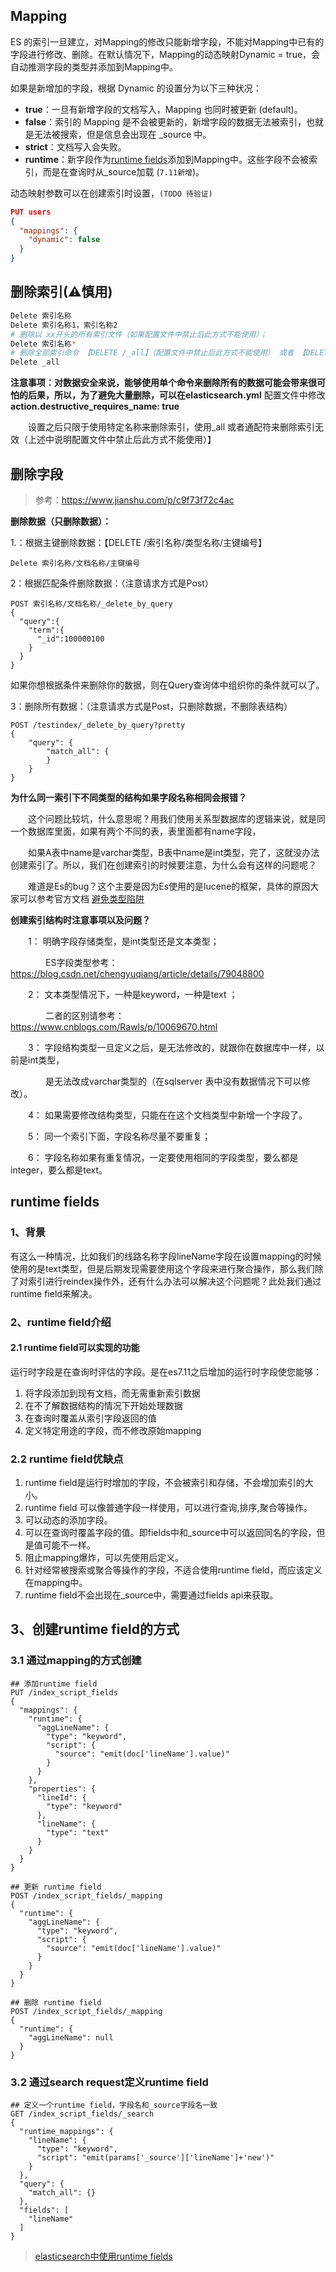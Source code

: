 ## Mapping

ES 的索引一旦建立，对Mapping的修改只能新增字段，不能对Mapping中已有的字段进行修改、删除。在默认情况下，Mapping的动态映射Dynamic = true，会自动推测字段的类型并添加到Mapping中。

如果是新增加的字段，根据 Dynamic 的设置分为以下三种状况：

- **true**：一旦有新增字段的文档写入，Mapping 也同时被更新 (default)。
- **false**：索引的 Mapping 是不会被更新的，新增字段的数据无法被索引，也就是无法被搜索，但是信息会出现在 _source 中。
- **strict**：文档写入会失败。
- **runtime**：新字段作为[runtime fields](https://www.elastic.co/guide/en/elasticsearch/reference/7.11/runtime.html)添加到Mapping中。这些字段不会被索引，而是在查询时从_source加载 (`7.11新增`)。

动态映射参数可以在创建索引时设置，`(TODO 待验证)`

```json
PUT users
{
  "mappings": {
    "dynamic": false
  }
}
```

## 删除索引(⚠慎用)

```bash
Delete 索引名称
Delete 索引名称1，索引名称2
# 删除以 xx开头的所有索引文件（如果配置文件中禁止后此方式不能使用）；
Delete 索引名称*
# 删除全部索引命令 【DELETE /_all】（配置文件中禁止后此方式不能使用） 或者 【DELETE /*】（配置文件中禁止后此方式不能使用）
Delete _all
```

**注意事项：**对数据安全来说，能够使用单个命令来删除所有的数据可能会带来很可怕的后果，所以，为了避免大量删除，可以在**elasticsearch.yml** 配置文件中修改 **action.destructive_requires_name: true**

　　设置之后只限于使用特定名称来删除索引，使用_all 或者通配符来删除索引无效（上述中说明配置文件中禁止后此方式不能使用）】

## 删除字段

> 参考：https://www.jianshu.com/p/c9f73f72c4ac





**删除数据（只删除数据）：**

1.：根据主键删除数据：【DELETE /索引名称/类型名称/主键编号】

```
Delete 索引名称/文档名称/主键编号
```

 

2：根据匹配条件删除数据：（注意请求方式是Post） 

```
POST 索引名称/文档名称/_delete_by_query   
{
  "query":{
    "term":{
      "_id":100000100
    }
  }
}
```

如果你想根据条件来删除你的数据，则在Query查询体中组织你的条件就可以了。

3：删除所有数据：（注意请求方式是Post，只删除数据，不删除表结构）

```
POST /testindex/_delete_by_query?pretty
{
    "query": {
        "match_all": {
        }
    }
}
```



**为什么同一索引下不同类型的结构如果字段名称相同会报错？**

　　这个问题比较坑，什么意思呢？用我们使用关系型数据库的逻辑来说，就是同一个数据库里面，如果有两个不同的表，表里面都有name字段，

　　如果A表中name是varchar类型，B表中name是int类型，完了，这就没办法创建索引了。所以，我们在创建索引的时候要注意，为什么会有这样的问题呢？

　　难道是Es的bug？这个主要是因为Es使用的是lucene的框架，具体的原因大家可以参考官方文档 [避免类型陷阱](https://www.elastic.co/guide/cn/elasticsearch/guide/current/mapping.html)

 

**创建索引结构时注意事项以及问题？**

　　1： 明确字段存储类型，是int类型还是文本类型；

　　　　ES字段类型参考：https://blog.csdn.net/chengyuqiang/article/details/79048800

　　2： 文本类型情况下，一种是keyword，一种是text ；

　　　　二者的区别请参考：https://www.cnblogs.com/Rawls/p/10069670.html

　　3： 字段结构类型一旦定义之后，是无法修改的，就跟你在数据库中一样，以前是int类型，

　　　　是无法改成varchar类型的（在sqlserver 表中没有数据情况下可以修改）。

　　4： 如果需要修改结构类型，只能在在这个文档类型中新增一个字段了。

　　5： 同一个索引下面，字段名称尽量不要重复；

　　6： 字段名称如果有重复情况，一定要使用相同的字段类型，要么都是integer，要么都是text。



## runtime fields

### 1、背景
有这么一种情况，比如我们的线路名称字段lineName字段在设置mapping的时候使用的是text类型，但是后期发现需要使用这个字段来进行聚合操作，那么我们除了对索引进行reindex操作外，还有什么办法可以解决这个问题呢？此处我们通过runtime field来解决。

### 2、runtime field介绍
#### 2.1 runtime field可以实现的功能
运行时字段是在查询时评估的字段。是在es7.11之后增加的运行时字段使您能够：

1. 将字段添加到现有文档，而无需重新索引数据
2. 在不了解数据结构的情况下开始处理数据
3. 在查询时覆盖从索引字段返回的值
4. 定义特定用途的字段，而不修改原始mapping

### 2.2 runtime field优缺点
1. runtime field是运行时增加的字段，不会被索引和存储，不会增加索引的大小。
2. runtime field 可以像普通字段一样使用，可以进行查询,排序,聚合等操作。
3. 可以动态的添加字段。
4. 可以在查询时覆盖字段的值。即fields中和_source中可以返回同名的字段，但是值可能不一样。
5. 阻止mapping爆炸，可以先使用后定义。
6. 针对经常被搜索或聚合等操作的字段，不适合使用runtime field，而应该定义在mapping中。
7. runtime field不会出现在_source中，需要通过fields api来获取。

## 3、创建runtime field的方式
### 3.1 通过mapping的方式创建

```http
## 添加runtime field
PUT /index_script_fields
{
  "mappings": {
    "runtime": {
      "aggLineName": {
        "type": "keyword",
        "script": {
          "source": "emit(doc['lineName'].value)"
        }
      }
    },
    "properties": {
      "lineId": {
        "type": "keyword"
      },
      "lineName": {
        "type": "text"
      }
    }
  }
}

## 更新 runtime field
POST /index_script_fields/_mapping
{
  "runtime": {
    "aggLineName": {
      "type": "keyword",
      "script": {
        "source": "emit(doc['lineName'].value)"
      }
    }
  }
}

## 删除 runtime field
POST /index_script_fields/_mapping
{
  "runtime": {
    "aggLineName": null 
  }
}
```

### 3.2 通过search request定义runtime field

```http
## 定义一个runtime field，字段名和_source字段名一致
GET /index_script_fields/_search
{
  "runtime_mappings": {
    "lineName": {
      "type": "keyword",
      "script": "emit(params['_source']['lineName']+'new')"
    }
  }, 
  "query": {
    "match_all": {}
  },
  "fields": [
    "lineName"
  ]
}

```

> [elasticsearch中使用runtime fields](https://blog.csdn.net/fu_huo_1993/article/details/128840069)

